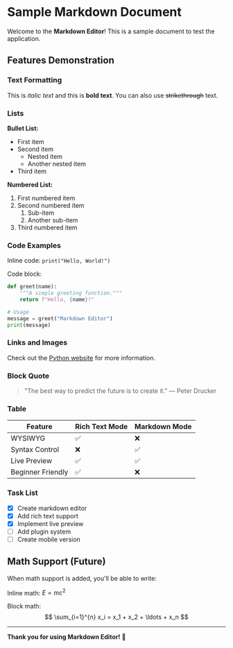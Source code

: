 # Sample Markdown Document

Welcome to the **Markdown Editor**! This is a sample document to test the application.

## Features Demonstration

### Text Formatting

This is *italic text* and this is **bold text**. You can also use ~~strikethrough~~ text.

### Lists

**Bullet List:**
- First item
- Second item
  - Nested item
  - Another nested item
- Third item

**Numbered List:**
1. First numbered item
2. Second numbered item
   1. Sub-item
   2. Another sub-item
3. Third numbered item

### Code Examples

Inline code: `print("Hello, World!")`

Code block:
```python
def greet(name):
    """A simple greeting function."""
    return f"Hello, {name}!"

# Usage
message = greet("Markdown Editor")
print(message)
```

### Links and Images

Check out the [Python website](https://python.org) for more information.

### Block Quote

> "The best way to predict the future is to create it."
> — Peter Drucker

### Table

| Feature | Rich Text Mode | Markdown Mode |
|---------|----------------|---------------|
| WYSIWYG | ✅ | ❌ |
| Syntax Control | ❌ | ✅ |
| Live Preview | ✅ | ✅ |
| Beginner Friendly | ✅ | ❌ |

### Task List

- [x] Create markdown editor
- [x] Add rich text support
- [x] Implement live preview
- [ ] Add plugin system
- [ ] Create mobile version

## Math Support (Future)

When math support is added, you'll be able to write:

Inline math: $E = mc^2$

Block math:
$$
\sum_{i=1}^{n} x_i = x_1 + x_2 + \ldots + x_n
$$

---

**Thank you for using Markdown Editor!** 🎉